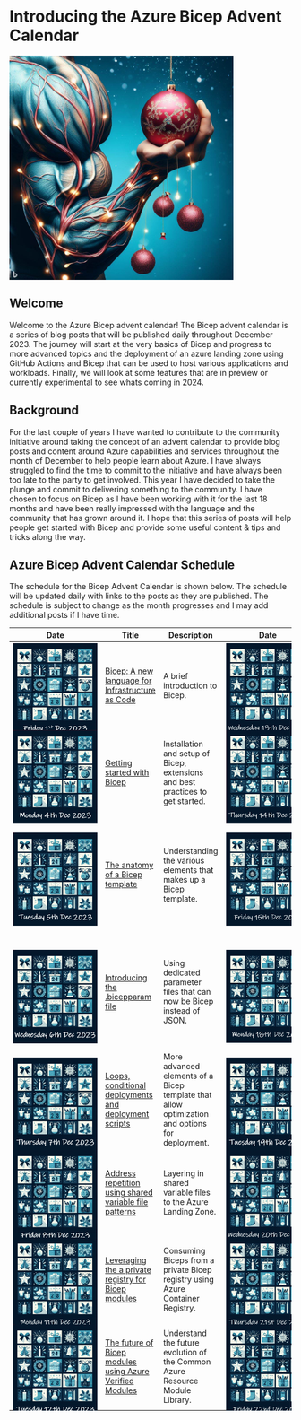 # Introducing the Azure Bicep Advent Calendar

<!-- markdownlint-disable MD033 -->
<div style="width: 400px; height: 400px;">
  <img src="../insight-bicep-advent-calendar/.images/../../blog/.images/edc0a9db-353c-49fb-9843-70bb375a3c62.jpg" alt="Bicep Advent Calendar">
</div>
<!-- markdownlint-restore -->

## Welcome

Welcome to the Azure Bicep advent calendar! The Bicep advent calendar is a series of blog posts that will be published daily throughout December 2023. The journey will start at the very basics of Bicep and progress to more advanced topics and the deployment of an azure landing zone using GitHub Actions and Bicep that can be used to host various applications and workloads. Finally, we will look at some features that are in preview or currently experimental to see whats coming in 2024.

## Background

For the last couple of years I have wanted to contribute to the community initiative around taking the concept of an advent calendar to provide blog posts and content around Azure capabilities and services throughout the month of December to help people learn about Azure. I have always struggled to find the time to commit to the initiative and have always been too late to the party to get involved. This year I have decided to take the plunge and commit to delivering something to the community. I have chosen to focus on Bicep as I have been working with it for the last 18 months and have been really impressed with the language and the community that has grown around it. I hope that this series of posts will help people get started with Bicep and provide some useful content & tips and tricks along the way.

## Azure Bicep Advent Calendar Schedule

The schedule for the Bicep Advent Calendar is shown below. The schedule will be updated daily with links to the posts as they are published. The schedule is subject to change as the month progresses and I may add additional posts if I have time.

| Date                                                                           | Title                                                        | Description                                                                                    | Date                                                                           | Title                                                                   | Description                                                                                                     |
|--------------------------------------------------------------------------------|--------------------------------------------------------------|------------------------------------------------------------------------------------------------|--------------------------------------------------------------------------------|-------------------------------------------------------------------------|-----------------------------------------------------------------------------------------------------------------|
| <div style="width: 150px; height: 150px;"><img src="./.images/1st.png"></div>  | [Bicep: A new language for Infrastructure as Code]()         | A brief introduction to Bicep.                                                                 | <div style="width: 150px; height: 150px;"><img src="./.images/13th.png"></div> | [Testing and validation of Bicep templates using PSRule]()              | Validation an testing of Bicep modules and templates using PSRule.                                              |
| <div style="width: 150px; height: 150px;"><img src="./.images/4th.png"></div>  | [Getting started with Bicep]()                               | Installation and setup of Bicep, extensions and best practices to get started.                 | <div style="width: 150px; height: 150px;"><img src="./.images/14th.png"></div> | [Deploying Bicep templates using GitHub Actions]()                      | CI/CD using GitHub Actions and Bicep.                                                                           |
| <div style="width: 150px; height: 150px;"><img src="./.images/5th.png"></div>  | [The anatomy of a Bicep template]()                          | Understanding the various elements that makes up a Bicep template.                             | <div style="width: 150px; height: 150px;"><img src="./.images/15th.png"></div> | [End to End deployment of an Azure Landing Zone using Bicep - Part 1]() | Taking all the learnings of the month to completed and end to end deployment of an Azure Landing Zone. Part 1/2 |
| <div style="width: 150px; height: 150px;"><img src="./.images/6th.png"></div>  | [Introducing the .bicepparam file]()                         | Using dedicated parameter files that can now be Bicep instead of JSON.                         | <div style="width: 150px; height: 150px;"><img src="./.images/18th.png"></div> | [End to End deployment of an Azure Landing Zone using Bicep - Part 2]() | Taking all the learnings of the month to completed and end to end deployment of an Azure Landing Zone. Part 2/2 |
| <div style="width: 150px; height: 150px;"><img src="./.images/7th.png"></div>  | [Loops, conditional deployments and deployment scripts]()    | More advanced elements of a Bicep template that allow optimization and options for deployment. | <div style="width: 150px; height: 150px;"><img src="./.images/19th.png"></div> | [User Defined Types & Lamda Functions]()                                | Advanced functions to supercharge your Bicep templates.                                                         |
| <div style="width: 150px; height: 150px;"><img src="./.images/8th.png"></div>  | [Address repetition using shared variable file patterns]()   | Layering in shared variable files to the Azure Landing Zone.                                   | <div style="width: 150px; height: 150px;"><img src="./.images/20th.png"></div> | [Use cases for GitHub Co-Pilot and Bicep templates]()                   | How can you use GitHub Co-Pilot and Bicep.                                                                      |
| <div style="width: 150px; height: 150px;"><img src="./.images/11th.png"></div> | [Leveraging the a private registry for Bicep modules]()      | Consuming Biceps from a private Bicep registry using Azure Container Registry.                 | <div style="width: 150px; height: 150px;"><img src="./.images/21st.png"></div> | [Addressing configuration drift using Deployment Stacks]()              | A taste of the future of deployments using Deployment Stacks.                                                   |
| <div style="width: 150px; height: 150px;"><img src="./.images/12th.png"></div> | [The future of Bicep modules using Azure Verified Modules]() | Understand the future evolution of the Common Azure Resource Module Library.                   | <div style="width: 150px; height: 150px;"><img src="./.images/22nd.png"></div> | [Introducing the Bicep test framework]()                                | A sneak peek into a preview and experimental feature of Bicep.                                                  |


